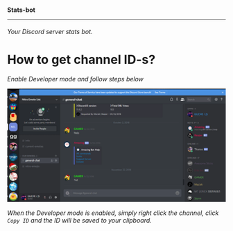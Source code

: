 #### Stats-bot <hr>

*Your Discord server stats bot.*

# How to get channel ID-s?

*Enable Developer mode and follow steps below*

<img src="screenshots/P9G8UDgoNN.gif"/>

*When the Developer mode is enabled, simply right click the channel, click `Copy ID` and the ID will be saved to your clipboard.*
